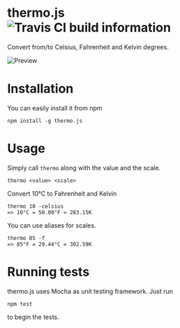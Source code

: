 # thermo.js ![Travis CI build information](https://travis-ci.org/vnbrs/thermo.js.svg?branch=master)
Convert from/to Celsius, Fahrenheit and Kelvin degrees.

![Preview](https://media.giphy.com/media/l3mZbOVjL47HU6Gje/giphy.gif)

# Installation
You can easily install it from npm

```
npm install -g thermo.js
```

# Usage
Simply call `thermo` along with the value and the scale.

```
thermo <value> <scale>
```

Convert 10°C to Fahrenheit and Kelvin
```
thermo 10 -celsius
=> 10°C = 50.00°F = 283.15K
```

You can use aliases for scales.
```
thermo 85 -f
=> 85°F = 29.44°C = 302.59K
```

# Running tests
thermo.js uses Mocha as unit testing framework. Just run

```
npm test
```

to begin the tests.